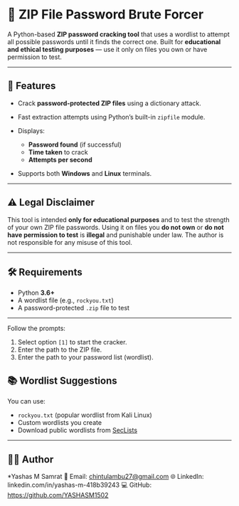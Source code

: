 # 🔐 ZIP File Password Brute Forcer

A Python-based **ZIP password cracking tool** that uses a wordlist to attempt all possible passwords until it finds the correct one.
Built for **educational and ethical testing purposes** — use it only on files you own or have permission to test.

---

## 📌 Features

* Crack **password-protected ZIP files** using a dictionary attack.
* Fast extraction attempts using Python’s built-in `zipfile` module.
* Displays:

  * **Password found** (if successful)
  * **Time taken** to crack
  * **Attempts per second**
* Supports both **Windows** and **Linux** terminals.

---

## ⚠️ Legal Disclaimer

This tool is intended **only for educational purposes** and to test the strength of your own ZIP file passwords.
Using it on files you **do not own** or **do not have permission to test** is **illegal** and punishable under law.
The author is not responsible for any misuse of this tool.

---

## 🛠️ Requirements

* Python **3.6+**
* A wordlist file (e.g., `rockyou.txt`)
* A password-protected `.zip` file to test

---

Follow the prompts:

1. Select option `[1]` to start the cracker.
2. Enter the path to the ZIP file.
3. Enter the path to your password list (wordlist).

## 📚 Wordlist Suggestions

You can use:

* `rockyou.txt` (popular wordlist from Kali Linux)
* Custom wordlists you create
* Download public wordlists from [SecLists](https://github.com/danielmiessler/SecLists)

---

## 🧑‍💻 Author

*Yashas M Samrat
📧 Email: chintulambu27@gmail.com
🌐 LinkedIn: linkedin.com/in/yashas-m-418b39243
💻 GitHub: https://github.com/YASHASM1502


